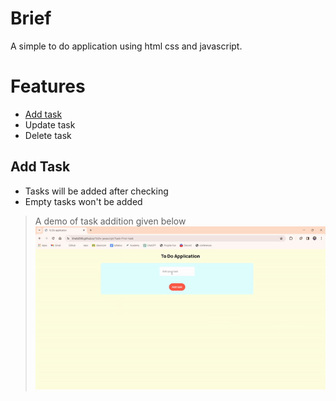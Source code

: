 # Brief
A simple to do application using html css and javascript.

# Features
- [Add task](#add-task)
- Update task
- Delete task

## Add Task
- Tasks will be added after checking
- Empty tasks won't be added

> A demo of task addition given below
![](Assets/To%20Do%20Demo.gif)